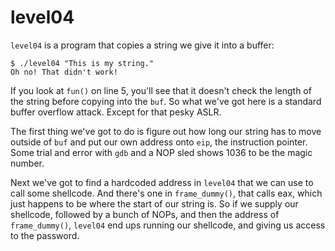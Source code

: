 level04
=======

`level04` is a program that copies a string we give it into a buffer:

	$ ./level04 "This is my string."
	Oh no! That didn't work!

If you look at `fun()` on line 5, you'll see that it doesn't check the length of the string before copying into the `buf`. So what we've got here is a standard buffer overflow attack. Except for that pesky ASLR.

The first thing we've got to do is figure out how long our string has to move outside of `buf` and put our own address onto `eip`, the instruction pointer. Some trial and error with `gdb` and a NOP sled shows 1036 to be the magic number.

Next we've got to find a hardcoded address in `level04` that we can use to call some shellcode. And there's one in `frame_dummy()`, that calls eax, which just happens to be where the start of our string is. So if we supply our shellcode, followed by a bunch of NOPs, and then the address of `frame_dummy()`, `level04` end ups running our shellcode, and giving us access to the password.
